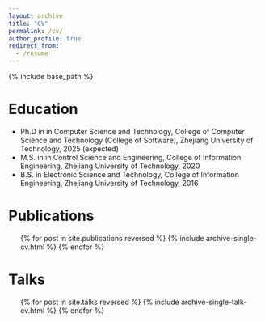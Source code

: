 ```yaml
---
layout: archive
title: "CV"
permalink: /cv/
author_profile: true
redirect_from:
  - /resume
---
```


{% include base_path %}

Education
======
* Ph.D in in Computer Science and Technology, College of Computer Science and Technology (College of Software), Zhejiang University of Technology, 2025 (expected)
* M.S. in in Control Science and Engineering, College of Information Engineering, Zhejiang University of Technology, 2020
* B.S. in Electronic Science and Technology, College of Information Engineering, Zhejiang University of Technology, 2016

Publications
======
  <ul>{% for post in site.publications reversed %}
    {% include archive-single-cv.html %}
  {% endfor %}</ul>

Talks
======
  <ul>{% for post in site.talks reversed %}
    {% include archive-single-talk-cv.html  %}
  {% endfor %}</ul>


